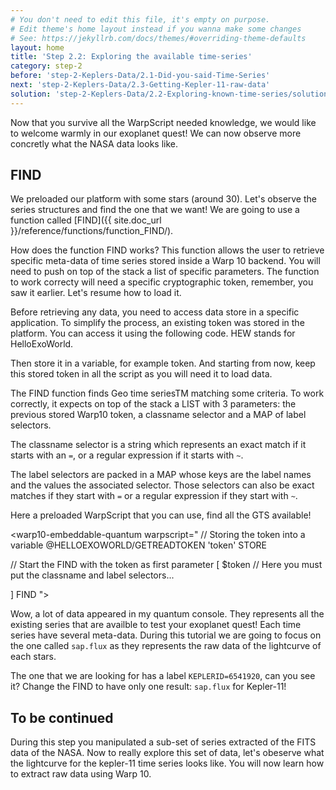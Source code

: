 ```yaml
---
# You don't need to edit this file, it's empty on purpose.
# Edit theme's home layout instead if you wanna make some changes
# See: https://jekyllrb.com/docs/themes/#overriding-theme-defaults
layout: home
title: 'Step 2.2: Exploring the available time-series'
category: step-2
before: 'step-2-Keplers-Data/2.1-Did-you-said-Time-Series'
next: 'step-2-Keplers-Data/2.3-Getting-Kepler-11-raw-data'
solution: 'step-2-Keplers-Data/2.2-Exploring-known-time-series/solutions'
---
```


Now that you survive all the WarpScript needed knowledge, we would like to welcome warmly in our exoplanet quest! We can now observe more concretly what the NASA data looks like.

## FIND

We preloaded our platform with some stars (around 30). Let's observe the series structures and find the one that we want! We are going to use a function called [FIND]({{ site.doc_url }}/reference/functions/function_FIND/).

How does the function FIND works? This function allows the user to retrieve specific meta-data of time series stored inside a Warp 10 backend. You will need to push on top of the stack a list of specific parameters. The function to work correcty will need a specific cryptographic token, remember, you saw it earlier. Let's resume how to load it. 

Before retrieving any data, you need to access data store in a specific application. To simplify the process, an existing token was stored in the platform. You can access it using the following code. HEW stands for HelloExoWorld. 

Then store it in a variable, for example token. And starting from now, keep this stored token in all the script as you will need it to load data.


<warp10-embeddable-quantum warpscript="
// Storing the token into a variable
@HELLOEXOWORLD/GETREADTOKEN 'token' STORE
">
</warp10-embeddable-quantum>

The FIND function finds Geo time seriesTM matching some criteria. To work correctly, it expects on top of the stack a LIST with 3 parameters: the previous stored Warp10 token, a classname selector and a MAP of label selectors.

The classname selector is a string which represents an exact match if it starts with an `=`, or a regular expression if it starts with `~`.

The label selectors are packed in a MAP whose keys are the label names and the values the associated selector. Those selectors can also be exact matches if they start with `=` or a regular expression if they start with `~`.

Here a preloaded WarpScript that you can use, find all the GTS available!


<warp10-embeddable-quantum warpscript="
// Storing the token into a variable
@HELLOEXOWORLD/GETREADTOKEN 'token' STORE 

// Start the FIND with the token as first parameter
[ 
    $token 
    // Here you must put the classname and label selectors...  


] FIND
">
</warp10-embeddable-quantum>


Wow, a lot of data appeared in my quantum console. They represents all the existing series that are availble to test your exoplanet quest! Each time series have several meta-data. During this tutorial we are going to focus on the one called `sap.flux` as they represents the raw data of the lightcurve of each stars.

The one that we are looking for has a label `KEPLERID=6541920`, can you see it? Change the FIND to have only one result: `sap.flux` for Kepler-11!

## To be continued

During this step you manipulated a sub-set of series extracted of the FITS data of the NASA. Now to really explore this set of data, let's obeserve what the lightcurve for the kepler-11 time series looks like. You will now learn how to extract raw data using Warp 10.
